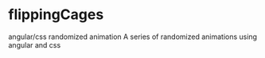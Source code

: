 # flippingCages
angular/css randomized animation
A series of randomized animations using angular and css

